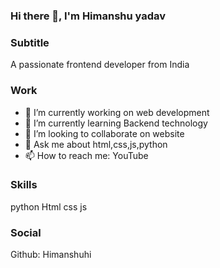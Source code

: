 ### Hi there 👋, I'm Himanshu yadav
 
### Subtitle
A passionate frontend developer from India

### Work
- 🔭 I’m currently working on web development
- 🌱 I’m currently learning Backend technology
- 👯 I’m looking to collaborate on website 
- 💬 Ask me about html,css,js,python
- 📫 How to reach me: YouTube 
<!-- 🤔 I’m looking for help with ...-->
<!-- 😄 Pronouns: ...-->
<!-- ⚡ Fun fact: ...-->

### Skills
python 
Html 
css 
js 

### Social
Github: Himanshuhi
